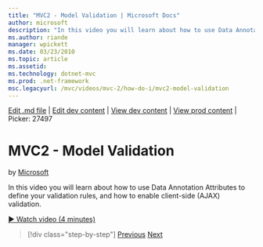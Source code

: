 ```yaml
---
title: "MVC2 - Model Validation | Microsoft Docs"
author: microsoft
description: "In this video you will learn about how to use Data Annotation Attributes to define your validation rules, and how to enable client-side (AJAX) validation."
ms.author: riande
manager: wpickett
ms.date: 03/23/2010
ms.topic: article
ms.assetid: 
ms.technology: dotnet-mvc
ms.prod: .net-framework
msc.legacyurl: /mvc/videos/mvc-2/how-do-i/mvc2-model-validation
---
```

[Edit .md file](C:\Projects\msc\dev\Msc.Www\Web.ASP\App_Data\github\mvc\videos\mvc-2\how-do-i\mvc2-model-validation.md) | [Edit dev content](http://www.aspdev.net/umbraco#/content/content/edit/26710) | [View dev content](http://docs.aspdev.net/tutorials/mvc/videos/mvc-2/how-do-i/mvc2-model-validation.html) | [View prod content](http://www.asp.net/mvc/videos/mvc-2/how-do-i/mvc2-model-validation) | Picker: 27497

MVC2 - Model Validation
====================
by [Microsoft](https://github.com/microsoft)

In this video you will learn about how to use Data Annotation Attributes to define your validation rules, and how to enable client-side (AJAX) validation.

[&#9654; Watch video (4 minutes)](https://channel9.msdn.com/Blogs/ASP-NET-Site-Videos/mvc2-model-validation)

>[!div class="step-by-step"] [Previous](mvc2-stronglytyped-helpers.md) [Next](mvc2-template-customization.md)